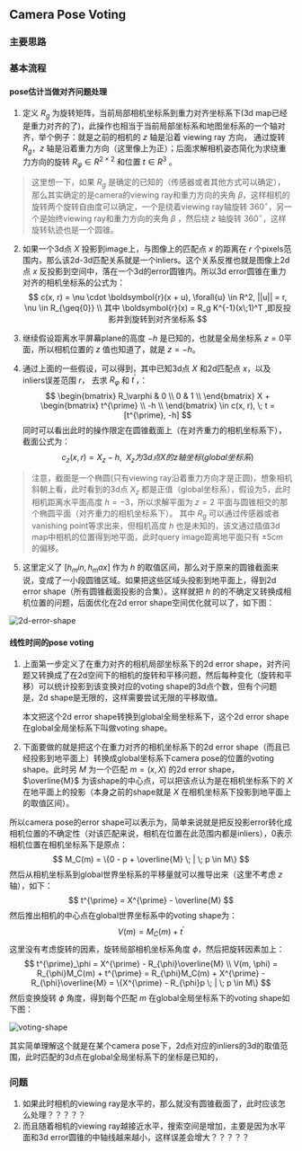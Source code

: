 ## Camera Pose Voting

### 主要思路

### 基本流程

#### pose估计当做对齐问题处理

1. 定义 $R_g$ 为旋转矩阵，当前局部相机坐标系到重力对齐坐标系下(3d map已经是重力对齐的了)，此操作也相当于当前局部坐标系和地图坐标系的一个轴对齐，举个例子：就是之前的相机的 $z$ 轴是沿着 viewing ray 方向， 通过旋转 $R_g$，$z$ 轴是沿着重力方向（这里像上为正）；后面求解相机姿态简化为求绕重力方向的旋转 $R_\varphi \in R^{2 \times 2}$ 和位置 $t \in R^{3}$ 。
>这里想一下，如果 $R_g$ 是确定的已知的（传感器或者其他方式可以确定），那么其实确定的是camera的viewing ray和重力方向的夹角 $\beta$，这样相机的旋转两个旋转自由度可以确定，一个是绕着viewing ray轴旋转 $360^\circ$，另一个是始终viewing ray和重力方向的夹角 $\beta$ ，然后绕 $z$ 轴旋转 $360^\circ$，这样旋转轨迹也是一个圆锥。

2. 如果一个3d点 $X$ 投影到image上，与图像上的匹配点 $x$ 的距离在 $r$ 个pixels范围内，那么该2d-3d匹配关系就是一个inliers。这个关系反推也就是图像上2d点 $x$ 反投影到空间中，落在一个3d的error圆锥内。所以3d error圆锥在重力对齐的相机坐标系的公式为：
$$
c(x, r) = \nu \cdot \boldsymbol{r}(x + u), \forall{u} \in R^2, ||u|| = r, \nu \in R_{\geq{0}} \\ 
其中 \boldsymbol{r}(x) = R_g K^{-1}(x\;1)^T ,即反投影并到旋转到对齐坐标系
$$

3. 继续假设距离水平屏幕plane的高度 $-h$ 是已知的，也就是全局坐标系 $z = 0$平面，所以相机位置的 $z$ 值也知道了，就是 $z=-h$。

4. 通过上面的一些假设，可以得到，其中已知3d点 $X$ 和2d匹配点 $x$，以及inliers误差范围 $r$， 去求 $R_\varphi$ 和 ​$t^{\prime}$，：
$$
\begin{bmatrix}
      R_\varphi & 0 \\
      0  & 1 \\ 
      \end{bmatrix} X + 
\begin{bmatrix}
      t^{\prime} \\
      -h \\ 
      \end{bmatrix} \in c(x, r), \; t = [t^{\prime}, -h]
$$
同时可以看出此时的操作限定在圆锥截面上（在对齐重力的相机坐标系下），截面公式为：
$$
c_{z}(x, r) = X_z - h, \;\; X_z 为3d点X的z轴坐标(global坐标系)
$$
> 注意，截面是一个椭圆(只有viewing ray沿着重力方向才是正圆)，想象相机斜朝上看，此时看到的3d点 $X_z$ 都是正值（global坐标系），假设为5，此时相机距离水平面高度 $h=-3$，所以求解平面为 $z=2$ 平面与圆锥相交的那个椭圆平面（对齐重力的相机坐标系下）。
> 其中 $R_g$ 可以通过传感器或者vanishing point等求出来，但相机高度 $h$ 也是未知的，该文通过插值3d map中相机的位置得到地平面，此时query image距离地平面只有 $\pm5cm$ 的偏移。

5. 这里定义了 $[h_min,h_max]$ 作为 $h$ 的取值区间，那么对于原来的圆锥截面来说，变成了一小段圆锥区域。如果把这些区域头投影到地平面上，得到2d error shape（所有圆锥截面投影的合集）。这样就把 $h$ 的的不确定又转换成相机位置的问题，后面优化在2d error shape空间优化就可以了，如下图：

  ![2d-error-shape](https://github.com/huayong/dl-vision-papers/tree/master/camera-loc/notes/local-feature-based/camera-pose-voting-2d-error-shape.png)


#### 线性时间的pose voting

1. 上面第一步定义了在重力对齐的相机局部坐标系下的2d error shape，对齐问题又转换成了在2d空间下的相机的旋转和平移问题，然后每种变化（旋转和平移）可以统计投影到该变换对应的voting shape的3d点个数，但有个问题是，2d shape是无限的，这样需要尝试无限的平移取值。

   本文把这个2d error shape转换到global全局坐标系下，这个2d error shape在global全局坐标系下叫做voting shape。

2. 下面要做的就是把这个在重力对齐的相机坐标系下的2d error shape（而且已经投影到地平面上）转换成global坐标系下camera pose的位置的voting shape。此时另 $M$ 为一个匹配 $m = (x, X)$ 的2d error shape，$\overline{M}$ 为该shape的中心点，可以把该点认为是在相机坐标系下的 $X$ 在地平面上的投影（本身之前的shape就是 $X$ 在相机坐标系下投影到地平面上的取值区间）。

所以camera pose的error shape可以表示为，简单来说就是把反投影error转化成相机位置的不确定性（对该匹配来说，相机在位置在此范围内都是inliers），0表示相机位置在相机坐标系下是原点：
$$
M_C(m) = \{0 - p + \overline{M} \; | \; p \in M\}
$$
然后从相机坐标系到global世界坐标系的平移量就可以推导出来（这里不考虑 $z$ 轴），如下：
$$
t^{\prime} = X^{\prime} - \overline{M}
$$
然后推出相机的中心点在global世界坐标系中的voting shape为：
$$
V(m) = M_C(m) + t^{\prime}
$$
这里没有考虑旋转的因素，旋转局部相机坐标系角度 $\phi$，然后把旋转因素加上：
$$
t^{\prime}_\phi = X^{\prime} - R_{\phi}\overline{M} \\
V(m, \phi) = R_{\phi}M_C(m) + t^{\prime} = R_{\phi}M_C(m) + X^{\prime} - R_{\phi}\overline{M} = \{X^{\prime} - R_{\phi}p \; | \; p \in M\}
$$
然后变换旋转 $\phi$ 角度，得到每个匹配 $m$ 在global全局坐标系下的voting shape如下图：

![voting-shape](https://github.com/huayong/dl-vision-papers/tree/master/camera-loc/notes/local-feature-based/camera-pose-voting-voting-shape.png)



其实简单理解这个就是在某个camera pose下，2d点对应的inliers的3d的取值范围，此时匹配的3d点在global全局坐标系下的坐标是已知的，

### 问题

1. 如果此时相机的viewing ray是水平的，那么就没有圆锥截面了，此时应该怎么处理？？？？？
2. 而且随着相机的viewing ray越接近水平，搜索空间是增加，主要是因为水平面和3d error圆锥的中轴线越来越小，这样误差会增大？？？？？